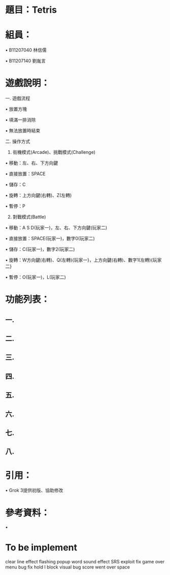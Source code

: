 # 題目：Tetris

# 組員：
• B11207040 林信儒

• B11207140 劉胤言
# 遊戲說明：
  一. 遊戲流程
 
  • 放置方塊

  • 填滿一排消除
  
  • 無法放置時結束
  
  二. 操作方式
 
   1. 街機模式(Arcade)、挑戰模式(Challenge)

   • 移動：左、右、下方向鍵

   • 直接放置：SPACE
   
   • 儲存：C
   
   • 旋轉：上方向鍵(右轉)、Z(左轉)
   
   • 暫停：P
   
   2. 對戰模式(Battle)

   • 移動：A S D(玩家一)，左、右、下方向鍵(玩家二)

   • 直接放置：SPACE(玩家一)，數字0(玩家二)
   
   • 儲存：C(玩家一)，數字2(玩家二)
   
   • 旋轉：W方向鍵(右轉)、Q(左轉){玩家一}，上方向鍵(右轉)、數字1(左轉){玩家二}
   
   • 暫停：O(玩家一)，L(玩家二)
   
# 功能列表：

## 一. 

## 二. 

## 三. 

## 四. 

## 五. 

## 六. 

## 七. 

## 八. 

# 引用：
• Grok 3提供初版、協助修改

# 參考資料：
• 
# To be implement
clear line effect
    flashing
    popup word 
sound effect
SRS exploit fix
game over menu
bug fix
    hold I block visual bug
    score went over space
